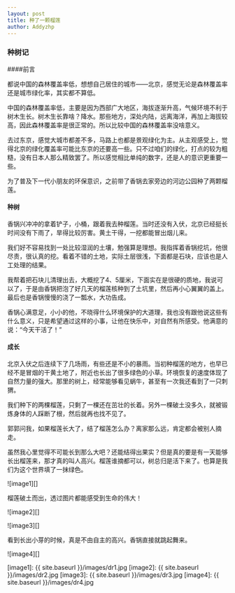 ```yaml
---
layout: post
title: 种了一颗榴莲
author: Addyzhp
---
```


### 种树记

####前言

都说中国的森林覆盖率低，想想自己居住的城市——北京，感觉无论是森林覆盖率还是城市绿化率，其实都不算低。

中国的森林覆盖率低，主要是因为西部广大地区，海拔逐渐升高，气候环境不利于树木生长。树木生长靠啥？降水。那些地方，深处内陆，远离海洋，再加上海拔较高，因此森林覆盖率是很正常的。所以比较中国的森林覆盖率没啥意义。

去过东京，感觉大城市都差不多，马路上也都是景观绿化为主。从主观感受上，觉得北京的绿化覆盖率可能比东京的还要高一些。只不过咱们的绿化，打点的较为粗糙，没有日本人那么精致罢了。所以感觉相比单纯的数字，还是人的意识更重要一些。

为了普及下一代小朋友的环保意识，之前带了香锅去家旁边的河边公园种了两颗榴莲。

#### 种树

香锅兴冲冲的拿着铲子，小桶，跟着我去种榴莲。当时还没有入伏，北京已经挺长时间没有下雨了，旱得比较厉害。黄土干得，一挖都能冒出烟儿来。

我们好不容易找到一处比较湿润的土壤，勉强算是理想。我指挥着香锅挖坑，他很尽责，很认真的挖。看着不错的土地，实际土层很浅，下面都是石块，应该也是人工处理的结果。

我帮着把石块儿清理出去，大概挖了4、5厘米，下面实在是很硬的质地，我说可以了，于是由香锅把泡了好几天的榴莲核种到了土坑里，然后再小心翼翼的盖上。最后也是香锅慢慢的浇了一瓢水，大功告成。

香锅心满意足，小小的他，不晓得什么环境保护的大道理，我也没有跟他说这些有什么意义，只是希望通过这样的小事，让他在快乐中，对自然有所感受。他满意的说：“今天干活了！”

#### 成长

北京入伏之后连续下了几场雨，有些还是不小的暴雨。当初种榴莲的地方，也早已经不是冒烟的干黄土地了，附近也长出了很多绿色的小草。环境恢复的速度体现了自然力量的强大。那里的树上，经常能够看见蜗牛，甚至有一次我还看到了一只刺猬。

我们种下的两棵榴莲，只剩了一棵还在茁壮的长着。另外一棵破土没多久，就被锻炼身体的人踩断了根，然后就再也找不见了。

郭郭问我，如果榴莲长大了，结了榴莲怎么办？离家那么远，肯定都会被别人摘走。

虽然我心里觉得不可能长到那么大吧？还能结得出果实？但是真的要是有一天能够长出榴莲来，那才真的叫人高兴。榴莲谁摘都可以，树总归是活下来了。也算是我们为这个世界填了一抹绿色。

![image1][]

榴莲破土而出，透过图片都能感受到生命的伟大！

![image2][]

![image3][]

看到长出小芽的时候，真是不由自主的高兴。香锅直接就跳起舞来。

![image4][]

[image1]: {{ site.baseurl }}/images/dr1.jpg
[image2]: {{ site.baseurl }}/images/dr2.jpg
[image3]: {{ site.baseurl }}/images/dr3.jpg
[image4]: {{ site.baseurl }}/images/dr4.jpg
